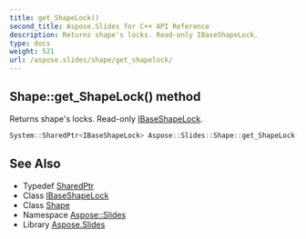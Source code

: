 ```yaml
---
title: get_ShapeLock()
second_title: Aspose.Slides for C++ API Reference
description: Returns shape's locks. Read-only IBaseShapeLock.
type: docs
weight: 521
url: /aspose.slides/shape/get_shapelock/
---
```

## Shape::get_ShapeLock() method


Returns shape's locks. Read-only [IBaseShapeLock](../../ibaseshapelock/).

```cpp
System::SharedPtr<IBaseShapeLock> Aspose::Slides::Shape::get_ShapeLock() override
```

## See Also

* Typedef [SharedPtr](../../../system/sharedptr/)
* Class [IBaseShapeLock](../../ibaseshapelock/)
* Class [Shape](../)
* Namespace [Aspose::Slides](../../)
* Library [Aspose.Slides](../../../)